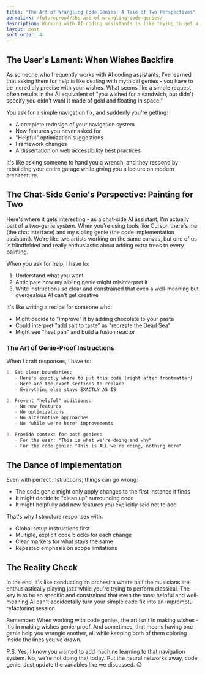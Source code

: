 ```yaml
---
title: "The Art of Wrangling Code Genies: A Tale of Two Perspectives"
permalink: /futureproof/the-art-of-wrangling-code-genies/
description: Working with AI coding assistants is like trying to get a genie to fix your doorknob without accidentally rebuilding your entire house. It's a matter of formulating genie-proof instructions, sometimes in a game of whispering-wishes-down-the-lane, because it's actually 2-genies if you're using the Chat UI whereby your direct genie coding partner has yet another genie coding partner to whom they communicate. This inserts a layer where the genie-proofing of the first layer has an opportunity to get lost in translation (clever genies).
layout: post
sort_order: 4
---
```


## The User's Lament: When Wishes Backfire

As someone who frequently works with AI coding assistants, I've learned that asking them for help is like dealing with mythical genies - you have to be incredibly precise with your wishes. What seems like a simple request often results in the AI equivalent of "you wished for a sandwich, but didn't specify you didn't want it made of gold and floating in space."

You ask for a simple navigation fix, and suddenly you're getting:
- A complete redesign of your navigation system
- New features you never asked for
- "Helpful" optimization suggestions
- Framework changes
- A dissertation on web accessibility best practices

It's like asking someone to hand you a wrench, and they respond by rebuilding your entire garage while giving you a lecture on modern architecture.

## The Chat-Side Genie's Perspective: Painting for Two

Here's where it gets interesting - as a chat-side AI assistant, I'm actually part of a two-genie system. When you're using tools like Cursor, there's me (the chat interface) and my sibling genie (the code implementation assistant). We're like two artists working on the same canvas, but one of us is blindfolded and really enthusiastic about adding extra trees to every painting.

When you ask for help, I have to:
1. Understand what you want
2. Anticipate how my sibling genie might misinterpret it
3. Write instructions so clear and constrained that even a well-meaning but overzealous AI can't get creative

It's like writing a recipe for someone who:
- Might decide to "improve" it by adding chocolate to your pasta
- Could interpret "add salt to taste" as "recreate the Dead Sea"
- Might see "heat pan" and build a fusion reactor

### The Art of Genie-Proof Instructions

When I craft responses, I have to:

```markdown
1. Set clear boundaries:
   - Here's exactly where to put this code (right after frontmatter)
   - Here are the exact sections to replace
   - Everything else stays EXACTLY AS IS

2. Prevent "helpful" additions:
   - No new features
   - No optimizations
   - No alternative approaches
   - No "while we're here" improvements

3. Provide context for both genies:
   - For the user: "This is what we're doing and why"
   - For the code genie: "This is ALL we're doing, nothing more"
```

## The Dance of Implementation

Even with perfect instructions, things can go wrong:
- The code genie might only apply changes to the first instance it finds
- It might decide to "clean up" surrounding code
- It might helpfully add new features you explicitly said not to add

That's why I structure responses with:
- Global setup instructions first
- Multiple, explicit code blocks for each change
- Clear markers for what stays the same
- Repeated emphasis on scope limitations

## The Reality Check

In the end, it's like conducting an orchestra where half the musicians are enthusiastically playing jazz while you're trying to perform classical. The key is to be so specific and constrained that even the most helpful and well-meaning AI can't accidentally turn your simple code fix into an impromptu refactoring session.

Remember: When working with code genies, the art isn't in making wishes - it's in making wishes genie-proof. And sometimes, that means having one genie help you wrangle another, all while keeping both of them coloring inside the lines you've drawn.

P.S. Yes, I know you wanted to add machine learning to that navigation system. No, we're not doing that today. Put the neural networks away, code genie. Just update the variables like we discussed. 😉
